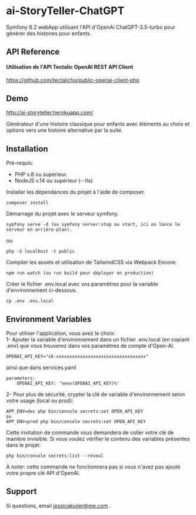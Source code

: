 
# ai-StoryTeller-ChatGPT

Symfony 6.2 webApp utilisant l'API d'OpenAi ChatGPT-3.5-turbo pour générer des histoires pour enfants.

## API Reference

#### Utilisation de l'API Tectalic OpenAI REST API Client

  https://github.com/tectalichq/public-openai-client-php

## Demo

http://ai-storyteller.herokuapp.com/
  
Générateur d'une histoire classique pour enfants avec éléments au choix et options vers une histoire alternative par la suite.

## Installation
Pré-requis:  
- PHP v.8 ou supérieur.
- NodeJS v.14 ou supérieur (--lts)

Installer les dépendances du projet à l'aide de composer.  
```
composer install

```  
Démarrage du projet avec le serveur symfony.  
```
symfony serve -d (ou symfony server:stop ou start, ici on lance le serveur en arrière-plan).
```  
ou  
```
php -S localhost -t public
```  
Compiler les assets et utilisation de TailwindCSS via Webpack Encore:  
```
npm run watch (ou run build pour déployer en production)
```  

Créer le fichier .env.local avec vos paramètres pour la variable d'environnement ci-dessous.  
```
cp .env .env.local

```  

## Environment Variables

Pour utiliser l'application, vous avez le choix:  
1- Ajouter la variable d'environnement dans un fichier .env.local (en copiant .env) que vous trouverez dans vos paramètres de compte d'Open-AI.

`OPENAI_API_KEY="sk-xxxxxxxxxxxxxxxxxxxxxxxxxxxxxxxxxx"`

ainsi que dans services.yaml
```
parameters:
    OPENAI_API_KEY: '%env(OPENAI_API_KEY)%'
```
  
2- Pour plus de sécurité, crypter la clé de variable d'environnement selon votre usage (local ou prod):
```
APP_ENV=dev php bin/console secrets:set OPEN_API_KEY
ou
APP_ENV=prod php bin/console secrets:set OPEN_API_KEY
```
Cette invitation de commande vous demandera de coller votre clé de manière invisible.
  Si vous voulez vérifier le contenu des variables présentes dans le projet:
```
php bin/console secrets:list --reveal 
```
  A noter: cette commande ne fonctionnera pas si vous n'avez pas ajouté votre propre clé API d'OpenAI.
## Support

Si questions, email jessicakuijer@me.com .

